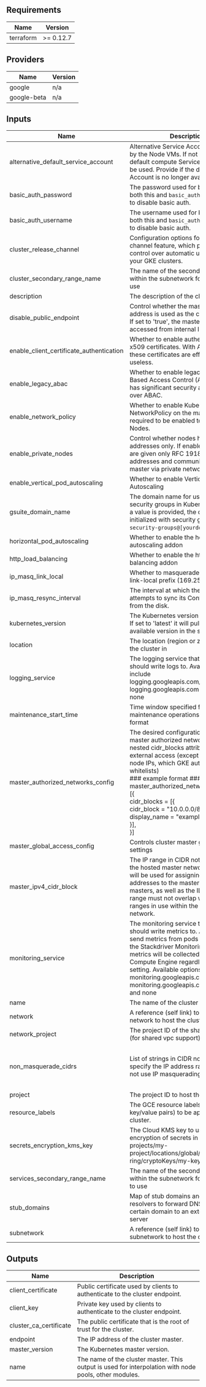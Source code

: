 ## Requirements

| Name | Version |
|------|---------|
| terraform | >= 0.12.7 |

## Providers

| Name | Version |
|------|---------|
| google | n/a |
| google-beta | n/a |

## Inputs

| Name | Description | Type | Default | Required |
|------|-------------|------|---------|:--------:|
| alternative\_default\_service\_account | Alternative Service Account to be used by the Node VMs. If not specified, the default compute Service Account will be used. Provide if the default Service Account is no longer available. | `string` | `null` | no |
| basic\_auth\_password | The password used for basic auth; set both this and `basic_auth_username` to "" to disable basic auth. | `string` | `""` | no |
| basic\_auth\_username | The username used for basic auth; set both this and `basic_auth_password` to "" to disable basic auth. | `string` | `""` | no |
| cluster\_release\_channel | Configuration options for the Release channel feature, which provide more control over automatic upgrades of your GKE clusters. | `string` | `"REGULAR"` | no |
| cluster\_secondary\_range\_name | The name of the secondary range within the subnetwork for the cluster to use | `string` | n/a | yes |
| description | The description of the cluster | `string` | `""` | no |
| disable\_public\_endpoint | Control whether the master's internal IP address is used as the cluster endpoint. If set to 'true', the master can only be accessed from internal IP addresses. | `bool` | `false` | no |
| enable\_client\_certificate\_authentication | Whether to enable authentication by x509 certificates. With ABAC disabled, these certificates are effectively useless. | `bool` | `false` | no |
| enable\_legacy\_abac | Whether to enable legacy Attribute-Based Access Control (ABAC). RBAC has significant security advantages over ABAC. | `bool` | `false` | no |
| enable\_network\_policy | Whether to enable Kubernetes NetworkPolicy on the master, which is required to be enabled to be used on Nodes. | `bool` | `true` | no |
| enable\_private\_nodes | Control whether nodes have internal IP addresses only. If enabled, all nodes are given only RFC 1918 private addresses and communicate with the master via private networking. | `bool` | `false` | no |
| enable\_vertical\_pod\_autoscaling | Whether to enable Vertical Pod Autoscaling | `string` | `false` | no |
| gsuite\_domain\_name | The domain name for use with Google security groups in Kubernetes RBAC. If a value is provided, the cluster will be initialized with security group `gke-security-groups@[yourdomain.com]`. | `string` | `null` | no |
| horizontal\_pod\_autoscaling | Whether to enable the horizontal pod autoscaling addon | `bool` | `true` | no |
| http\_load\_balancing | Whether to enable the http (L7) load balancing addon | `bool` | `true` | no |
| ip\_masq\_link\_local | Whether to masquerade traffic to the link-local prefix (169.254.0.0/16). | `bool` | `false` | no |
| ip\_masq\_resync\_interval | The interval at which the agent attempts to sync its ConfigMap file from the disk. | `string` | `"60s"` | no |
| kubernetes\_version | The Kubernetes version of the masters. If set to 'latest' it will pull latest available version in the selected region. | `string` | `"latest"` | no |
| location | The location (region or zone) to host the cluster in | `string` | n/a | yes |
| logging\_service | The logging service that the cluster should write logs to. Available options include logging.googleapis.com/kubernetes, logging.googleapis.com (legacy), and none | `string` | `"logging.googleapis.com/kubernetes"` | no |
| maintenance\_start\_time | Time window specified for daily maintenance operations in RFC3339 format | `string` | `"05:00"` | no |
| master\_authorized\_networks\_config | The desired configuration options for master authorized networks. Omit the nested cidr\_blocks attribute to disallow external access (except the cluster node IPs, which GKE automatically whitelists)<br>  ### example format ###<br>  master\_authorized\_networks\_config = [{<br>    cidr\_blocks = [{<br>      cidr\_block   = "10.0.0.0/8"<br>      display\_name = "example\_network"<br>    }],<br>  }] | `list(any)` | `[]` | no |
| master\_global\_access\_config | Controls cluster master global access settings | `bool` | `false` | no |
| master\_ipv4\_cidr\_block | The IP range in CIDR notation to use for the hosted master network. This range will be used for assigning internal IP addresses to the master or set of masters, as well as the ILB VIP. This range must not overlap with any other ranges in use within the cluster's network. | `string` | `""` | no |
| monitoring\_service | The monitoring service that the cluster should write metrics to. Automatically send metrics from pods in the cluster to the Stackdriver Monitoring API. VM metrics will be collected by Google Compute Engine regardless of this setting. Available options include monitoring.googleapis.com/kubernetes, monitoring.googleapis.com (legacy), and none | `string` | `"monitoring.googleapis.com/kubernetes"` | no |
| name | The name of the cluster | `string` | n/a | yes |
| network | A reference (self link) to the VPC network to host the cluster in | `string` | n/a | yes |
| network\_project | The project ID of the shared VPC's host (for shared vpc support) | `string` | `""` | no |
| non\_masquerade\_cidrs | List of strings in CIDR notation that specify the IP address ranges that do not use IP masquerading. | `list(string)` | <pre>[<br>  "10.0.0.0/8",<br>  "172.16.0.0/12",<br>  "192.168.0.0/16"<br>]</pre> | no |
| project | The project ID to host the cluster in | `string` | n/a | yes |
| resource\_labels | The GCE resource labels (a map of key/value pairs) to be applied to the cluster. | `map` | `{}` | no |
| secrets\_encryption\_kms\_key | The Cloud KMS key to use for the encryption of secrets in etcd, e.g: projects/my-project/locations/global/keyRings/my-ring/cryptoKeys/my-key | `string` | `null` | no |
| services\_secondary\_range\_name | The name of the secondary range within the subnetwork for the services to use | `string` | `null` | no |
| stub\_domains | Map of stub domains and their resolvers to forward DNS queries for a certain domain to an external DNS server | `map(string)` | `{}` | no |
| subnetwork | A reference (self link) to the subnetwork to host the cluster in | `string` | n/a | yes |

## Outputs

| Name | Description |
|------|-------------|
| client\_certificate | Public certificate used by clients to authenticate to the cluster endpoint. |
| client\_key | Private key used by clients to authenticate to the cluster endpoint. |
| cluster\_ca\_certificate | The public certificate that is the root of trust for the cluster. |
| endpoint | The IP address of the cluster master. |
| master\_version | The Kubernetes master version. |
| name | The name of the cluster master. This output is used for interpolation with node pools, other modules. |

